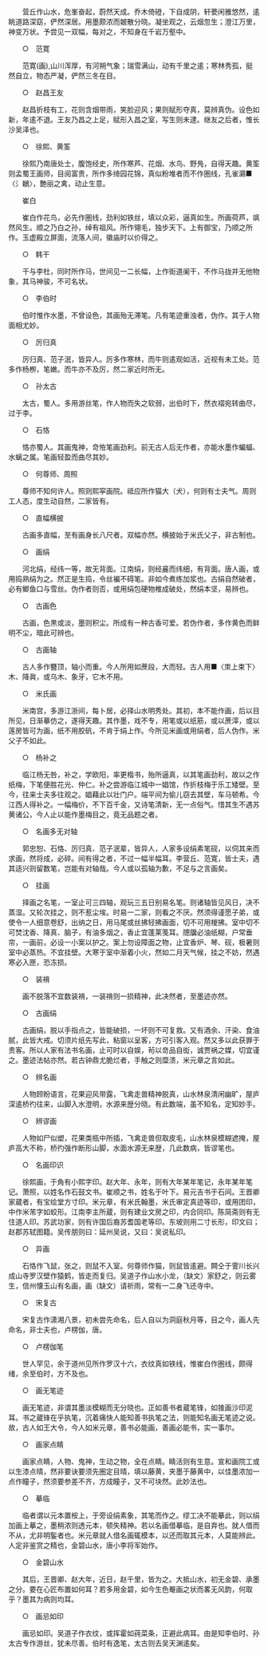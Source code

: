 <!-- { "loadSidebar": true } -->
　　营丘作山水，危峯奋起，蔚然天成。乔木倚磴，下自成阴，轩甍闲雅悠然，逺眺道路深窈，俨然深居。用墨颇浓而皴散分晓。凝坐观之，云烟忽生；澄江万里，神变万状。予尝见一双幅，每对之，不知身在千岩万壑中。

　　○　范寛 

　　范寛(画),山川浑厚，有河朔气象；瑞雪满山，动有千里之逺；寒林秀孤，挺然自立，物态严凝，俨然三冬在目。

　　○　赵昌王友 

　　赵昌折枝有工，花则含烟带雨，笑脸迎风；果则赋形夺真，莫辨真伪。设色如新，年逺不退。王友乃昌之上足，赋形入昌之室，写生则未逮。继友之后者，惟长沙吴泽也。

　　○　徐熙、黄筌 

　　徐熙乃南唐处士，腹饱经史，所作寒芦、花烟、水鸟、野鳬，自得天趣。黄筌则孟蜀王画师，目阅富贵，所作多绮园花锦，真似粉堆者而不作圏线，孔雀鸂■〈氵鶒〉，艶丽之禽，动止生意。

　　崔白 

　　崔白作花鸟，必先作圏线，劲利如铁丝，填以众彩，逼真如生。所画荷芦，飒然风生。顺之乃白之孙，绰有祖风。所作翎毛，独步天下。上有御宝，乃顺之所作。玉虚殿立屏面，流落人间，徽庙时以价得之。

　　○　韩干 

　　干与李杜，同时所作马，世间见一二长幅，上作街道阑干，不作马拢并无他物象，其马神骏，不可名状。

　　○　李伯时 

　　伯时惟作水墨，不曾设色，其画殆无滞笔。凡有笔迹重浊者，伪作。其于人物面相尤妙。

　　○　厉归真 

　　厉归真、范子泯，皆异人。厉多作寒林，而牛则逺观如活，近视有未工处。范多作杨栁，笔嫩。而牛亦不及厉，然二家近时所无。

　　○　孙太古 

　　太古，蜀人。多用游丝笔，作人物而失之软弱，出伯时下，然衣褶宛转曲尽，过于李。

　　○　石恪 

　　恪亦蜀人。其画鬼神，竒恠笔画劲利。前无古人后无作者，亦能水墨作蝙蝠、水螭之属。笔画轻盈而曲尽其妙。

　　○　何尊师、周照 

　　尊师不知何许人。照则熙寜画院。祗应所作猫大（犬），何则有士夫气。周则工人态，度生动自然，二家皆有。

　　○　直幅横披 

　　古画多直幅，至有画身长八尺者。双幅亦然。横披始于米氏父子，非古制也。

　　○　画绢 

　　河北绢，经纬一等，故无背面。江南绢，则经麄而纬细，有背面。唐人画，或用捣熟绢为之。然正是生捣，令丝褊不碍笔。非如今煮练加浆也。古绢自然破者，必有鲫鱼口与雪丝。伪作者则否，或用绢包硬物椎成破处，然绢本坚，易辨也。

　　○　古画色 

　　古画，色黒或淡，墨则积尘。所成有一种古香可爱。若伪作者，多作黄色而鲜明不尘，暗此可辨也。

　　○　古画轴 

　　古人多作簪顶，轴小而重。今人所用如蔗段，大而轻。古人用■〈朿上束下〉木、降眞，或乌木、象牙，它木不用。

　　○　米氏画 

　　米南宫，多游江浙间，每卜居，必择山水明秀处。其初，本不能作画，后以目所见，日渐摹仿之，遂得天趣。其作墨，戏不专，用笔或以纸筋，或以蔗滓，或以莲房皆可为画，纸不用胶矾，不肯于绢上作。今所见米画或用绢者，后人伪作。米父子不如此。

　　○　杨补之 

　　临江杨无咎，补之，学欧阳，率更楷书，殆所逼真，以其笔画劲利，故以之作纸梅，下笔便胜花光、仲仁。补之尝游临江城中一娼馆，作折枝梅于乐工矮壁。至今，往来士夫多往观之。娼藉此以壮门户。端平间为偷儿窃去其壁，车马顿希。今江西人得补之。一幅梅价，不下百千金，又诗笔清新，无一点俗气。惜其生不遇苏黄诸公，今人止以能作墨梅目之，竟无品题之者。

　　○　名画多无对轴 

　　郭忠恕、石恪、厉归真、范子泯辈，皆异人，人家多设绢素笔砚，以伺其来而求画，然将成，必碎。间有得之者，不过一幅半幅耳。李营丘、范寛，皆士夫，遇其适兴则留数笔，岂能有对轴哉。今人或以孤轴为歉，不足与之言画矣。

　　○　挂画 

　　择画之名笔，一室止可三四轴，观玩三五日别易名笔。则诸轴皆见风日，决不蒸湿。又轮次挂之，则不惹尘埃。时易一二家，则看之不厌。然须得谨愿子弟，或使令一人细意卷舒，出纳之日，用马尾或丝拂轻拂画面，切不可用椶拂。室中切不可焚沈香、降真、脑子，有油多烟之，香止宜蓬莱笺耳。牕牖必油纸糊，户常垂帘，一画前，必设一小案以护之。案上勿设障面之物，止宜香炉、琴、砚，极暑则室中必蒸热。不宜挂壁。大寒于室中渐着小火，然如二月天气候，挂之不妨，然遇寒必入匣，恐冻损。

　　○　装褙 

　　画不脱落不宜数装褙，一装禙则一损精神，此决然者，至墨迹亦然。

　　○　古画绢 

　　古画绢，脱以手指点之，皆能破损，一坏则不可复救。又有酒余、汗染、食油腻，此皆大戒。切须片纸先写此，粘窗以呈客，方可引客入观。然又多以此获罪于贵客。所以人家有法书名画，止可时以自娱，茍以竒品自衒，诚贾祸之媒，切宜谨之。墨迹法帖亦然。若古钟鼎尤脆烂者，手触之则糜溃，米元章之言如此。

　　○　辨名画 

　　人物顾盼语言，花果迎风带露，飞禽走兽精神脱真，山水林泉清闲幽旷，屋庐深逺桥彴往来，山脚入水澄明，水源来歴分晓。有此数端，虽不知名，定知妙手。

　　○　辨谬画 

　　人物如尸似塑，花果类瓶中所插，飞禽走兽但取皮毛，山水林泉模糊遮掩，屋庐高大不称，桥彴强作断形山脚，水面水源无来歴，几此数病，皆谬笔也。

　　○　名画印识 

　　徐熙画，于角有小熙字印。赵大年、永年，则有大年某年笔记，永年某年笔记。萧照，以姓名作石鼓文书。崔顺之书，姓名于叶下。易元吉书于石间。王晋卿家蔵者，有宝绘堂方寸印。米元章，有米氏翰墨，米氏审定真迹等印，或用团印，中作米芾字如蛟形。江南李主所蔵，则有建业文房之印，内合同印。陈简斋则有无住道人印。苏武功家，则有许国后裔苏耆国老等印。东坡则用二寸长形，印文曰；赵郡苏轼图籍。吴传朋则曰：延州吴说，又曰：吴说私印。

　　○　异画 

　　石恪作飞鼠，张之，则鼠不入室。何尊师作猫，则鼠皆逺避。闗仝于霅川长兴成山寺罗汉壁作猿鹤，皆走而复归。吴道子作山水小龙，（缺文）家舒之，则云雾生，信州懐玉山有名画，画（缺文）请祈雨，常有一二身飞还寺中。

　　○　宋复古 

　　宋复古作潇湘八景，初未尝先命名，后人自以为洞庭秋月等，目之今，画人先命名，非士夫也，卢楞伽，唐。

　　○　卢楞伽笔 

　　世人罕见，余于道州见所作罗汉十六，衣纹真如铁线，惟崔白作圏线，颇得绪，余至伯时，方不及也。

　　○　画无笔迹 

　　画无笔迹，非谓其墨淡模糊而无分晓也。正如善书者蔵笔锋，如锥画沙印泥耳。书之蔵锋在乎执笔，沉着痛快人能知善书执笔之法，则能知名画无笔迹之说。故，古人如王大令，今人如米元章，善书必能画，善画必能书，实一事尔。

　　○　画家点睛

　　画家点睛，人物、鬼神，生动之物，全在点睛。睛活则有生意。宣和画院工或以生漆点晴，然非要诀要须先圏定目晴，填以藤黄，夹墨于藤黄中，以佳墨浓加一点作瞳子，然须要参差不齐，方成瞳子，又不可块然。此妙法也。

　　○　摹临 

　　临者谓以元本置桉上，于旁设绢素象，其笔而作之。缪工决不能摹此，则以绢加画上摹之，墨稍浓则透元本，顿失精神。若以名画借摹临，是自弃也。就人借而不从，尤非明鍳者也。米元章就人借名画辄模本，以还而取其元本，人莫能辨此。人定非鉴赏之精也，金碧山水，唐小李将军始作。

　　○　金碧山水 

　　其后，王晋卿、赵大年，近日，赵千里，皆为之。大抵山水，初无金碧、承墨之分。要在心匠布置如何耳？若多用金碧，如今生色罨画之状而畧无风韵，何取乎？墨其为病则均耳。

　　○　画忌如印 

　　画忌如印。吴道子作衣纹，或挥霍如莼菜条，正避此病耳。由是知李伯时、孙太古专作游丝，犹未尽善。伯时有逸笔，太古则去吴天渊逺矣。  
　
